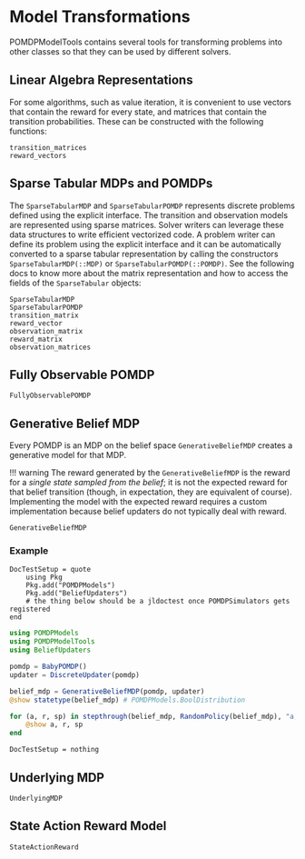 # Model Transformations

POMDPModelTools contains several tools for transforming problems into other classes so that they can be used by different solvers.

## Linear Algebra Representations

For some algorithms, such as value iteration, it is convenient to use vectors that contain the reward for every state, and matrices that contain the transition probabilities. These can be constructed with the following functions:

```@docs
transition_matrices
reward_vectors
```

## Sparse Tabular MDPs and POMDPs

The `SparseTabularMDP` and `SparseTabularPOMDP` represents discrete problems defined using the explicit interface. The transition and observation models are represented using sparse matrices. Solver writers can leverage these data structures to write efficient vectorized code. A problem writer can define its problem using the explicit interface and it can be automatically converted to a sparse tabular representation by calling the constructors `SparseTabularMDP(::MDP)` or `SparseTabularPOMDP(::POMDP)`. See the following docs to know more about the matrix representation and how to access the fields of the `SparseTabular` objects:

```@docs
SparseTabularMDP
SparseTabularPOMDP
transition_matrix
reward_vector
observation_matrix
reward_matrix
observation_matrices
```

## Fully Observable POMDP

```@docs
FullyObservablePOMDP
```

## Generative Belief MDP

Every POMDP is an MDP on the belief space `GenerativeBeliefMDP` creates a generative model for that MDP.

!!! warning
    The reward generated by the `GenerativeBeliefMDP` is the reward for a *single state sampled from the belief*; it is not the   expected reward for that belief transition (though, in expectation, they are equivalent of course). Implementing the model with the expected reward requires a custom implementation because belief updaters do not typically deal with reward.

```@docs
GenerativeBeliefMDP
```

### Example

```@meta
DocTestSetup = quote
    using Pkg
    Pkg.add("POMDPModels")
    Pkg.add("BeliefUpdaters")
    # the thing below should be a jldoctest once POMDPSimulators gets registered
end
```

```julia
using POMDPModels
using POMDPModelTools
using BeliefUpdaters

pomdp = BabyPOMDP()
updater = DiscreteUpdater(pomdp)

belief_mdp = GenerativeBeliefMDP(pomdp, updater)
@show statetype(belief_mdp) # POMDPModels.BoolDistribution

for (a, r, sp) in stepthrough(belief_mdp, RandomPolicy(belief_mdp), "a,r,sp", max_steps=5)
    @show a, r, sp
end
```

```@meta
DocTestSetup = nothing
```

## Underlying MDP

```@docs
UnderlyingMDP
```

## State Action Reward Model

```@docs
StateActionReward
```
